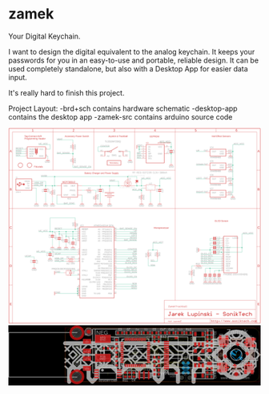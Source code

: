# zamek
Your Digital Keychain.

I want to design the digital equivalent to the analog keychain. It keeps your passwords for you in an easy-to-use and portable, reliable design. It can be used completely standalone, but also with a Desktop App for easier data input.

It's really hard to finish this project.

Project Layout:
-brd+sch contains hardware schematic
-desktop-app contains the desktop app
-zamek-src contains arduino source code

![schematic](brd+sch/zamek-schematic.png)
![board](brd+sch/zamek-board.png)
